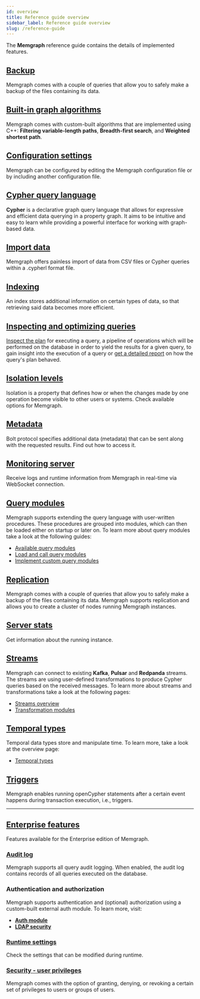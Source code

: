 ```yaml
---
id: overview
title: Reference guide overview
sidebar_label: Reference guide overview
slug: /reference-guide
---
```


The **Memgraph** reference guide contains the details of implemented features.

## [Backup](./backup.md)

Memgraph comes with a couple of queries that allow you to safely make a backup
of the files containing its data.

## [Built-in graph algorithms](./graph-algorithms.md)

Memgraph comes with custom-built algorithms that are implemented using C++:
**Filtering variable-length paths**, **Breadth-first search**, and **Weighted
shortest path**.

## [Configuration settings](./configuration.md)

Memgraph can be configured by editing the Memgraph configuration file or by
including another configuration file.

## [Cypher query language](/cypher-manual)

**Cypher** is a declarative graph query language that allows for expressive and
efficient data querying in a property graph. It aims to be intuitive and easy to
learn while providing a powerful interface for working with graph-based data.

## [Import data](./import-data/overview.md)

Memgraph offers painless import of data from CSV files or Cypher queries within
a .cypherl format file.

## [Indexing](./indexing.md)

An index stores additional information on certain types of data, so that
retrieving said data becomes more efficient.

## [Inspecting and optimizing queries](/reference-guide/optimizing-queries/inspecting-queries.md)

[Inspect the plan](/reference-guide/optimizing-queries/inspecting-queries.md)
for executing a query, a pipeline of operations which will be performed on the
database in order to yield the results for a given query, to gain insight into
the execution of a query or [get a detailed
report](/reference-guide/optimizing-queries//profiling-queries.md) on how the
query's plan behaved.

## [Isolation levels](./isolation-levels.md)

Isolation is a property that defines how or when the changes made by one
operation become visible to other users or systems. Check available options for
Memgraph.

## [Metadata](./metadata.md)

Bolt protocol specifies additional data (metadata) that can be sent along with
the requested results. Find out how to access it.

## [Monitoring server](/reference-guide/monitoring-server.md)

Receive logs and runtime information from Memgraph in real-time via WebSocket connection.

## [Query modules](/reference-guide/query-modules/overview.md)

Memgraph supports extending the query language with user-written procedures.
These procedures are grouped into modules, which can then be loaded either on
startup or later on. To learn more about query modules take a look at the
following guides:

- [Available query
  modules](/reference-guide/query-modules/available-query-modules.md)
- [Load and call query
  modules](/reference-guide/query-modules/load-call-query-modules.md)
- [Implement custom query
  modules](/how-to-guides/query-modules/implement-query-modules.md)

## [Replication](./replication.md)

Memgraph comes with a couple of queries that allow you to safely make a backup
of the files containing its data. Memgraph supports replication and allows you
to create a cluster of nodes running Memgraph instances.

## [Server stats](./server-stats.md)

Get information about the running instance. 

## [Streams](/reference-guide/streams/overview.md)

Memgraph can connect to existing **Kafka**, **Pulsar** and **Redpanda** streams.
The streams are using user-defined transformations to produce Cypher queries
based on the received messages. To learn more about streams and transformations
take a look at the following pages:

- [Streams overview](/reference-guide/streams/overview.md)
- [Transformation
  modules](/reference-guide/streams/transformation-modules/overview.md)

## [Temporal types](/reference-guide/temporal-types.md)

Temporal data types store and manipulate time. To learn more, take a look at the
overview page:

- [Temporal types](/reference-guide/temporal-types.md)

## [Triggers](./triggers.md)

Memgraph enables running openCypher statements after a certain event happens
during transaction execution, i.e., triggers.

----

## [Enterprise features](./enabling-enterprise.md)

Features available for the Enterprise edition of Memgraph.

### [Audit log](./audit-log.md)

Memgraph supports all query audit logging. When enabled, the audit log contains
records of all queries executed on the database.

### Authentication and authorization

Memgraph supports authentication and (optional) authorization using a
custom-built external auth module. To learn more, visit:

- **[Auth module](./auth-module.md)**
- **[LDAP security](./ldap-security.md)**

### [Runtime settings](./runtime-settings.md)

Check the settings that can be modified during runtime. 

### [Security - user privileges](./security.md)

Memgraph comes with the option of granting, denying, or revoking a certain set
of privileges to users or groups of users.